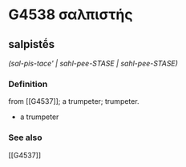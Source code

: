 # G4538 σαλπιστής

## salpistḗs

_(sal-pis-tace' | sahl-pee-STASE | sahl-pee-STASE)_

### Definition

from [[G4537]]; a trumpeter; trumpeter.

- a trumpeter

### See also

[[G4537]]

